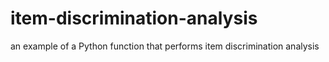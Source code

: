 # item-discrimination-analysis
an example of a Python function that performs item discrimination analysis
